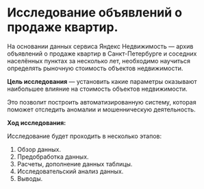 # Исследование объявлений о продаже квартир.

На основании данных сервиса Яндекс Недвижимость — архив объявлений о продаже квартир в Санкт-Петербурге и соседних населённых пунктах за несколько лет, необходимо научиться определять рыночную стоимость объектов недвижимости. 

**Цель исследования** — установить какие параметры оказывают наибольшее влияние на стоимость объектов недвижимости.

Это позволит построить автоматизированную систему, которая поможет отследить аномалии и мошенническую деятельность.

**Ход исследования:**

Исследование будет проходить в несколько этапов:

1. Обзор данных.
2. Предобработка данных.
3. Расчеты, дополнение данных таблицы.
4. Исследовательский анализ данных.
5. Выводы.








